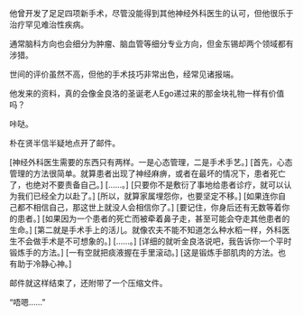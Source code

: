 他曾开发了足足四项新手术，尽管没能得到其他神经外科医生的认可，但他很乐于治疗罕见难治性疾病。

通常脑科方向也会细分为肿瘤、脑血管等细分专业方向，但金东锡却两个领域都有涉猎。

世间的评价虽然不高，但他的手术技巧非常出色，经常见诸报端。

他发来的资料，真的会像金良洛的圣诞老人Ego递过来的那金块礼物一样有价值吗？

咔哒。

朴在贤半信半疑地点开了邮件。

[神经外科医生需要的东西只有两样。一是心态管理，二是手术手艺。]
[首先，心态管理的方法很简单。就算患者出现了神经麻痹，或者在最坏的情况下，患者死亡了，也绝对不要责备自己。]
[……。]
[只要你不是敷衍了事地给患者诊疗，就可以认为我们已经全力以赴了。]
[所以，就算家属埋怨你，也要坚定不移。]
[如果连你自己都不相信自己，那这世上就没人会相信你了。]
[要记住，你身后还有无数等着你的患者。]
[如果因为一个患者的死亡而被牵着鼻子走，甚至可能会夺走其他患者的生命。]
[第二就是手术手上的活儿。就像农夫不能不知道怎么种水稻一样，外科医生不会做手术是不可想象的。]
[……。]
[详细的就听金良洛说吧，我告诉你一个平时锻炼手的方法。]
[一有空就把痰液握在手里滚动。]
[这是锻炼手部肌肉的方法。也有助于冷静心神。]

邮件就这样结束了，还附带了一个压缩文件。

“唔嗯……”